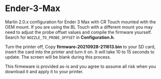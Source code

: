 # Ender-3-Max
Marlin 2.0.x configuration for Ender 3 Max with CR Touch mounted with the OEM mount. If you are using the BL Touch with a different mount you may need to adjust the probe offset values and compile the firmware yourself. Search for `NOZZLE_TO_PROBE_OFFSET` in **Configuration.h**.

Turn the printer off, Copy **firmware-20210928-211613.bin** to your SD card, insert the card into the printer and turn it on. It will take 10 to 15 seconds to update. The screen will be blank during this process.

This firmeware is provided as-is and you agree to assume all risk when you download it and apply it to your printer.